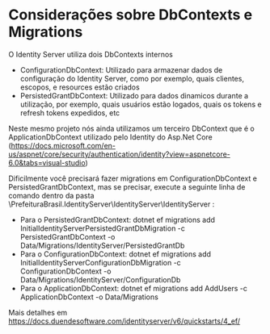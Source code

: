 ﻿# Considerações sobre DbContexts e Migrations

O Identity Server utiliza dois DbContexts internos 
- ConfigurationDbContext: Utilizado para armazenar dados de configuração do Identity Server, como por exemplo, quais clientes, escopos, e resources estão criados
- PersistedGrantDbContext: Utilizado para dados dinamicos durante a utilização, por exemplo, quais usuários estão logados, quais os tokens e refresh tokens expedidos, etc

Neste mesmo projeto nós ainda utilizamos um terceiro DbContext que é o ApplicationDbContext utilizado pelo Identity do Asp.Net Core (https://docs.microsoft.com/en-us/aspnet/core/security/authentication/identity?view=aspnetcore-6.0&tabs=visual-studio)

Dificilmente você precisará fazer migrations em ConfigurationDbContext e PersistedGrantDbContext, mas se precisar, execute a seguinte linha de comando dentro da pasta \PrefeituraBrasil.IdentityServer\IdentityServer\IdentityServer :

- Para o PersistedGrantDbContext: dotnet ef migrations add InitialIdentityServerPersistedGrantDbMigration -c PersistedGrantDbContext -o Data/Migrations/IdentityServer/PersistedGrantDb
- Para o ConfigurationDbContext: dotnet ef migrations add InitialIdentityServerConfigurationDbMigration -c ConfigurationDbContext -o Data/Migrations/IdentityServer/ConfigurationDb
- Para o ApplicationDbContext: dotnet ef migrations add AddUsers -c ApplicationDbContext -o Data/Migrations


Mais detalhes em https://docs.duendesoftware.com/identityserver/v6/quickstarts/4_ef/
